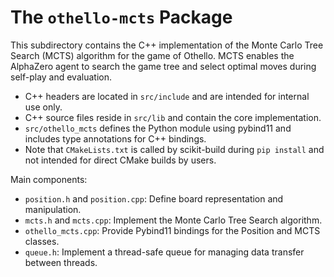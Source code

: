 # The `othello-mcts` Package

This subdirectory contains the C++ implementation of the Monte Carlo Tree Search (MCTS) algorithm for the game of Othello. MCTS enables the AlphaZero agent to search the game tree and select optimal moves during self-play and evaluation.

- C++ headers are located in `src/include` and are intended for internal use only.
- C++ source files reside in `src/lib` and contain the core implementation.
- `src/othello_mcts` defines the Python module using pybind11 and includes type annotations for C++ bindings.
- Note that `CMakeLists.txt` is called by scikit-build during `pip install` and not intended for direct CMake builds by users.

Main components:

- `position.h` and `position.cpp`: Define board representation and manipulation.
- `mcts.h` and `mcts.cpp`: Implement the Monte Carlo Tree Search algorithm.
- `othello_mcts.cpp`: Provide Pybind11 bindings for the Position and MCTS classes.
- `queue.h`: Implement a thread-safe queue for managing data transfer between threads.
